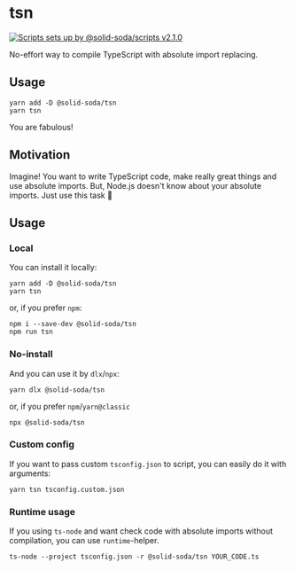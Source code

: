 # tsn

[![Scripts sets up by @solid-soda/scripts v2.1.0](https://img.shields.io/static/v1?label=@solid-soda/scripts&message=2.1.0&color=75ddf4)](https://github.com/solid-soda/scripts)

No-effort way to compile TypeScript with absolute import replacing.

## Usage

```
yarn add -D @solid-soda/tsn
yarn tsn
```

You are fabulous!

## Motivation

Imagine! You want to write TypeScript code, make really great things and use absolute imports. But, Node.js doesn't know about your absolute imports. Just use this task 🌚

## Usage

### Local

You can install it locally:

```
yarn add -D @solid-soda/tsn
yarn tsn
```

or, if you prefer `npm`:

```
npm i --save-dev @solid-soda/tsn
npm run tsn
```

### No-install

And you can use it by `dlx`/`npx`:

```
yarn dlx @solid-soda/tsn
```

or, if you prefer `npm`/`yarn@classic`

```
npx @solid-soda/tsn
```

### Custom config

If you want to pass custom `tsconfig.json` to script, you can easily do it with arguments:

```
yarn tsn tsconfig.custom.json
```

### Runtime usage

If you using `ts-node` and want check code with absolute imports without compilation, you can use `runtime`-helper.

```
ts-node --project tsconfig.json -r @solid-soda/tsn YOUR_CODE.ts
```
